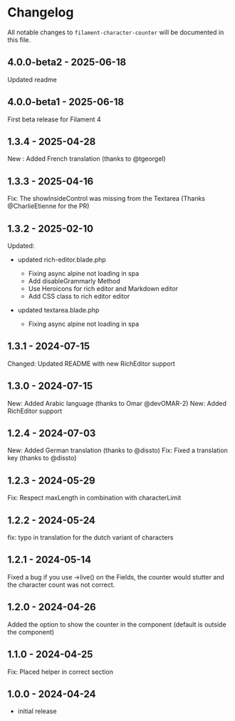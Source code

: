 # Changelog

All notable changes to `filament-character-counter` will be documented in this file.

## 4.0.0-beta2 - 2025-06-18

Updated readme

## 4.0.0-beta1 - 2025-06-18

First beta release for Filament 4

## 1.3.4 - 2025-04-28

New : Added French translation (thanks to @tgeorgel)

## 1.3.3 - 2025-04-16

Fix: The showInsideControl was missing from the Textarea (Thanks @CharlieEtienne for the PR)

## 1.3.2 - 2025-02-10

Updated:

- updated rich-editor.blade.php
  
  * Fixing async alpine not loading in spa
  * Add disableGrammarly Method
  * Use Heroicons for rich editor and Markdown editor
  * Add CSS class to rich editor editor
  
- updated textarea.blade.php
  
  * Fixing async alpine not loading in spa
  

## 1.3.1 - 2024-07-15

Changed: Updated README with new RichEditor support

## 1.3.0 - 2024-07-15

New: Added Arabic language (thanks to Omar @devOMAR-2)
New: Added RichEditor support

## 1.2.4 - 2024-07-03

New: Added German translation (thanks to @dissto)
Fix: Fixed a translation key (thanks to @dissto)

## 1.2.3 - 2024-05-29

Fix: Respect maxLength in combination with characterLimit

## 1.2.2 - 2024-05-24

fix: typo in translation for the dutch variant of characters

## 1.2.1 - 2024-05-14

Fixed a bug if you use ->live() on the Fields, the counter would stutter and the character count was not correct.

## 1.2.0 - 2024-04-26

Added the option to show the counter in the component (default is outside the component)

## 1.1.0 - 2024-04-25

Fix: Placed helper in correct section

## 1.0.0 - 2024-04-24

- initial release
